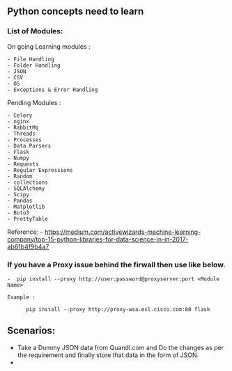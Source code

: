 ## Python concepts need to learn


### List of Modules:

  On going Learning modules : 
  
    - File Handling
    - Folder Handling
    - JSON
    - CSV
    - OS
    - Exceptions & Error Handling
    
  Pending Modules : 
  
    - Celery
    - nginx
    - RabbitMq
    - Threads
    - Processes
    - Data Parsers
    - Flask
    - Numpy
    - Requests
    - Regular Expressions
    - Random
    - collections
    - SQLAlchemy
    - Scipy
    - Pandas
    - Matplotlib
    - Boto3
    - PrettyTable
  
  Reference: 
    - https://medium.com/activewizards-machine-learning-company/top-15-python-libraries-for-data-science-in-in-2017-ab61b4f9b4a7


### If you have a Proxy issue behind the firwall then use like below.

    -  pip install --proxy http://user:password@proxyserver:port <Module Name>
    
    Example : 
    
          pip install --proxy http://proxy-wsa.esl.cisco.com:80 flask     



Scenarios:
------------

-  Take  a Dummy JSON data from Quandl.com and Do the changes as per the requirement and finally store that data in the form of JSON.
- 
